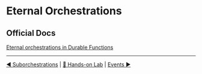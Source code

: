 # Eternal Orchestrations

## Official Docs

[Eternal orchestrations in Durable Functions](https://docs.microsoft.com/en-us/azure/azure-functions/durable/durable-functions-eternal-orchestrations?tabs=csharp)

---
[◀ Suborchestrations](suborchestrations.md) | [🔼 Hands-on Lab](notifysupport.md) | [Events ▶](events.md)
